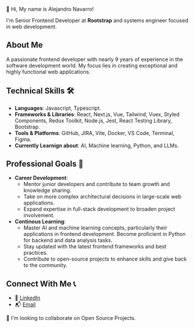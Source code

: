 👋 Hi, My name is Alejandro Navarro!

I'm Senior Frontend Developer at **Rootstrap** and systems engineer focused in web development.

## About Me
A passionate frontend developer with nearly 9 years of experience in the software development world. My focus lies in creating exceptional and highly functional web applications.

## Technical Skills 🛠️
- **Languages**: Javascript, Typescript.
- **Frameworks & Libraries**: React, Next.js, Vue, Tailwind, Vuex, Styled Components, Redux Toolkit, Node.js, Jest, React Testing Library, Bootstrap.
- **Tools & Platforms**: GitHub, JIRA, Vite, Docker, VS Code, Terminal, Figma.
- **Currently Learnign about**: AI, Machine learning, Python, and LLMs.

## Professional Goals 🎯
- **Career Development**:
  - Mentor junior developers and contribute to team growth and knowledge sharing.
  - Take on more complex architectural decisions in large-scale web applications.
  - Expand expertise in full-stack development to broaden project involvement.
- **Continous Learning**:
  - Master AI and machine learning concepts, particularly their applications in frontend development. Become proficient in Python for backend and data analysis tasks.
  - Stay updated with the latest frontend frameworks and best practices.
  - Contribute to open-source projects to enhance skills and give back to the community.

## Connect With Me 📞

- 🔗 [LinkedIn](https://www.linkedin.com/in/alejandronavarrodimas/)
- 📬 [Email](alejandronavarrodimas@gmail.com)

🤝 I'm looking to collaborate on Open Source Projects. 
